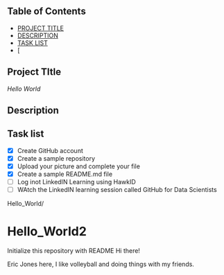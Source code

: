 ## Table of Contents

- [PROJECT TITLE](#Project-Title)
- [DESCRIPTION](#Description)
- [TASK LIST](#Task-List)
- [


## Project TItle

*Hello World*

## Description


## Task list

- [x] Create GitHub account
- [x] Create a sample repository
- [x] Upload your picture and complete your file
- [x] Create a sample README.md file
- [ ] Log inot LinkedIN Learning using HawkID
- [ ] WAtch the LinkedIN learning session called GitHub for Data Scientists

Hello_World/


# Hello_World2
Initialize this repository with README
Hi there!

Eric Jones here, I like volleyball and doing things with my friends. 
